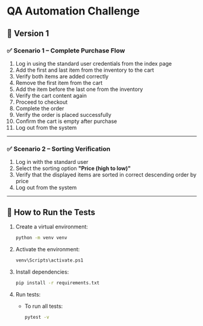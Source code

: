 # QA Automation Challenge



## 🔧 Version 1 

### ✅ Scenario 1 – Complete Purchase Flow

1. Log in using the standard user credentials from the index page 
2. Add the first and last item from the inventory to the cart
3. Verify both items are added correctly
4. Remove the first item from the cart
5. Add the item before the last one from the inventory
6. Verify the cart content again
7. Proceed to checkout
8. Complete the order
9. Verify the order is placed successfully
10. Confirm the cart is empty after purchase
11. Log out from the system

---

### ✅ Scenario 2 – Sorting Verification

1. Log in with the standard user
2. Select the sorting option **"Price (high to low)"**
3. Verify that the displayed items are sorted in correct descending order by price
4. Log out from the system

---

## 🚀 How to Run the Tests

1. Create a virtual environment:

   ```bash
   python -m venv venv
2. Activate the environment:

   ```bash
   venv\Scripts\activate.ps1
3. Install dependencies:

   ```bash
   pip install -r requirements.txt

4. Run tests:

   - To run all tests:

     ```bash
     pytest -v
     ```